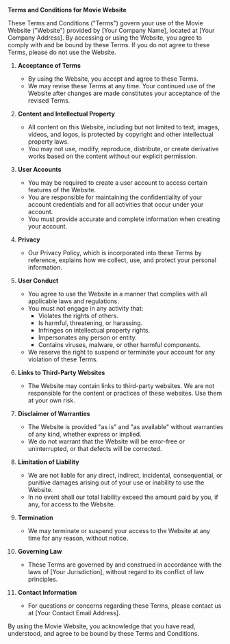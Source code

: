 **Terms and Conditions for Movie Website**

These Terms and Conditions ("Terms") govern your use of the Movie Website ("Website") provided by [Your Company Name], located at [Your Company Address]. By accessing or using the Website, you agree to comply with and be bound by these Terms. If you do not agree to these Terms, please do not use the Website.

1. **Acceptance of Terms**
   - By using the Website, you accept and agree to these Terms.
   - We may revise these Terms at any time. Your continued use of the Website after changes are made constitutes your acceptance of the revised Terms.

2. **Content and Intellectual Property**
   - All content on this Website, including but not limited to text, images, videos, and logos, is protected by copyright and other intellectual property laws.
   - You may not use, modify, reproduce, distribute, or create derivative works based on the content without our explicit permission.

3. **User Accounts**
   - You may be required to create a user account to access certain features of the Website.
   - You are responsible for maintaining the confidentiality of your account credentials and for all activities that occur under your account.
   - You must provide accurate and complete information when creating your account.

4. **Privacy**
   - Our Privacy Policy, which is incorporated into these Terms by reference, explains how we collect, use, and protect your personal information.

5. **User Conduct**
   - You agree to use the Website in a manner that complies with all applicable laws and regulations.
   - You must not engage in any activity that:
     - Violates the rights of others.
     - Is harmful, threatening, or harassing.
     - Infringes on intellectual property rights.
     - Impersonates any person or entity.
     - Contains viruses, malware, or other harmful components.
   - We reserve the right to suspend or terminate your account for any violation of these Terms.

6. **Links to Third-Party Websites**
   - The Website may contain links to third-party websites. We are not responsible for the content or practices of these websites. Use them at your own risk.

7. **Disclaimer of Warranties**
   - The Website is provided "as is" and "as available" without warranties of any kind, whether express or implied.
   - We do not warrant that the Website will be error-free or uninterrupted, or that defects will be corrected.

8. **Limitation of Liability**
   - We are not liable for any direct, indirect, incidental, consequential, or punitive damages arising out of your use or inability to use the Website.
   - In no event shall our total liability exceed the amount paid by you, if any, for access to the Website.

9. **Termination**
   - We may terminate or suspend your access to the Website at any time for any reason, without notice.

10. **Governing Law**
    - These Terms are governed by and construed in accordance with the laws of [Your Jurisdiction], without regard to its conflict of law principles.

11. **Contact Information**
    - For questions or concerns regarding these Terms, please contact us at [Your Contact Email Address].

By using the Movie Website, you acknowledge that you have read, understood, and agree to be bound by these Terms and Conditions.
